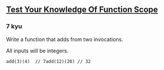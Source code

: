 <h2><a href=https://www.codewars.com/kata/56d344c7fd3a52566700124b/train/javascript target="_blank">Test Your Knowledge Of Function Scope</a></h2><h3>7 kyu</h3><p>Write a function that adds from two invocations. </p><p>All inputs will be integers.</p><pre><code>add(3)(4)  // 7add(12)(20) // 32</code></pre>